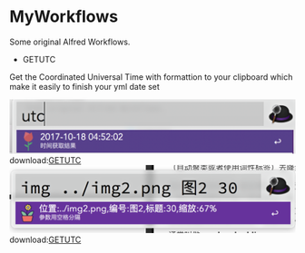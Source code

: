 # MyWorkflows
Some original Alfred Workflows.

- GETUTC

Get the Coordinated Universal Time with formattion to your clipboard which make it easily to finish your yml date set

![GETUTC](https://github.com/PluckySaltyfish/MyWorkflows/raw/master/screenshot/getutc.png)
download:[GETUTC](https://github.com/PluckySaltyfish/MyWorkflows/raw/master/download/GETUTC.alfredworkflow)
![IMG](https://github.com/PluckySaltyfish/MyWorkflows/raw/master/screenshot/img.png)
download:[GETUTC](https://github.com/PluckySaltyfish/MyWorkflows/raw/master/download/InsertImage.alfredworkflow)
